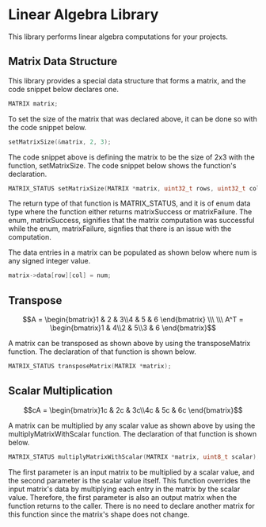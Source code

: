 # Linear Algebra Library
This library performs linear algebra computations for your projects.

## Matrix Data Structure
This library provides a special data structure that forms a matrix, and the code snippet below declares one.

```C
MATRIX matrix;
```

To set the size of the matrix that was declared above, it can be done so with the code snippet below.

```C
setMatrixSize(&matrix, 2, 3);
```

The code snippet above is defining the matrix to be the size of 2x3 with the function, setMatrixSize. The code snippet below shows the function's declaration.

```C
MATRIX_STATUS setMatrixSize(MATRIX *matrix, uint32_t rows, uint32_t columns);
```

The return type of that function is MATRIX_STATUS, and it is of enum data type where the function either returns matrixSuccess or matrixFailure. The enum, matrixSuccess, signifies that the matrix computation was successful while the enum, matrixFailure, signfies that there is an issue with the computation.

The data entries in a matrix can be populated as shown below where num is any signed integer value.

```C
matrix->data[row][col] = num;
```

## Transpose
```math
A = \begin{bmatrix}1 & 2 & 3\\4 & 5 & 6 \end{bmatrix} \\\ \\\ A^T = \begin{bmatrix}1 & 4\\2 & 5\\3 & 6 \end{bmatrix}
```

A matrix can be transposed as shown above by using the transposeMatrix function. The declaration of that function is shown below.

```C
MATRIX_STATUS transposeMatrix(MATRIX *matrix);
```

## Scalar Multiplication
```math
cA = \begin{bmatrix}1c & 2c & 3c\\4c & 5c & 6c \end{bmatrix}
```
A matrix can be multiplied by any scalar value as shown above by using the multiplyMatrixWithScalar function. The declaration of that function is shown below.

```c
MATRIX_STATUS multiplyMatrixWithScalar(MATRIX *matrix, uint8_t scalar);
```

The first parameter is an input matrix to be multiplied by a scalar value, and the second parameter is the scalar value itself. This function overrides the input matrix's data by multiplying each entry in the matrix by the scalar value. Therefore, the first parameter is also an output matrix when the function returns to the caller. There is no need to declare another matrix for this function since the matrix's shape does not change.
